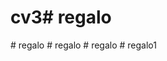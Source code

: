 # cv3#   r e g a l o  
 #   r e g a l o  
 #   r e g a l o  
 #   r e g a l o  
 #   r e g a l o 1  
 